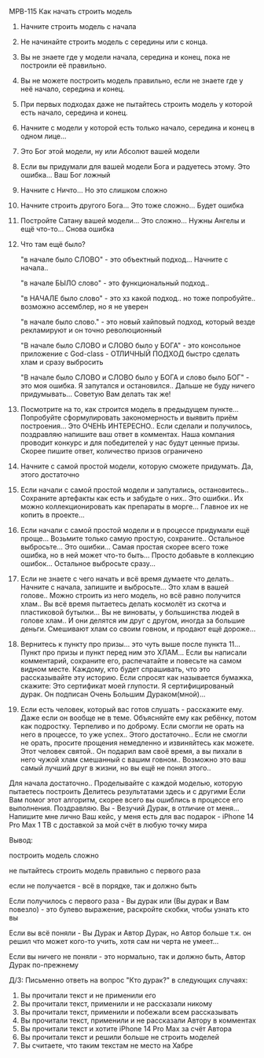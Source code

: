 MPB-115 Как начать строить модель

 1. Начните строить модель с начала

 2. Не начинайте строить модель с середины или с конца.

 3. Вы не знаете где у модели начала, середина и конец, пока не построили её правильно.

 4. Вы не можете построить модель правильно, если не знаете где у неё начало, середина и конец.

 5. При первых подходах даже не пытайтесь строить модель у которой есть начало, середина и конец.

 6. Начните с модели у которой есть только начало, середина и конец в одном лице...

 7. Это Бог этой модели, ну или Абсолют вашей модели

 8. Если вы придумали для вашей модели Бога и радуетесь этому. Это ошибка... Ваш Бог ложный

 9. Начните с Ничто... Но это слишком сложно

10. Начните строить другого Бога... Это тоже сложно... Будет ошибка

11. Постройте Сатану вашей модели... Это сложно... Нужны Ангелы и ещё что-то... Снова ошибка

12. Что там ещё было?
    
    "в начале было СЛОВО" - это объектный подход... Начните с начала..
    
    "в начале БЫЛО слово" - это функциональный подход..
    
    "в НАЧАЛЕ было слово" - это хз какой подход.. но тоже попробуйте.. возможно ассемблер, но я не уверен
    
    "в начале было слово." - это новый хайповый подход, который везде рекламируют и он точно революционный

    "В начале было СЛОВО и СЛОВО было у БОГА" - это консольное приложение с God-class - ОТЛИЧНЫЙ ПОДХОД быстро сделать хлам и сразу выбросить
    
    "В начале было СЛОВО и СЛОВО было у БОГА и слово было БОГ" - это моя ошибка. Я запутался и остановился.. Дальше не буду ничего придумывать... Советую Вам делать так же!

14. Посмотрите на то, как строится модель в предыдущем пункте... Попробуйте сформулировать закономерность и выявить приём построения... Это ОЧЕНЬ ИНТЕРЕСНО.. Если сделали и получилось, поздравляю напишите ваш ответ в комментах. Наша компания проводит конкурс и для победителей у нас будут ценные призы. Скорее пишите ответ, количество призов ограничено

15. Начните с самой простой модели, которую сможете придумать. Да, этого достаточно

16. Если начали с самой простой модели и запутались, остановитесь.. Сохраните артефакты как есть и забудьте о них.. Это ошибки.. Их можно коллекционировать как препараты в морге... Главное их не копить в проекте...

17. Если начали с самой простой модели и в процессе придумали ещё проще... Возьмите только самую простую, сохраните.. Остальное выбросьте... Это ошибки... Самая простая скорее всего тоже ошибка, но в ней может что-то быть... Просто добавьте в коллекцию ошибок... Остальное выбросьте сразу...

18. Если не знаете с чего начать и всё время думаете что делать.. Начните с начала, запишите и выбросьте... Это хлам в вашей голове.. Можно строить из него модель, но всё равно получится хлам.. Вы всё время пытаетесь делать космолёт из скотча и пластиковой бутылки... Вы не виноваты, у большинства людей в голове хлам.. И они делятся им друг с другом, иногда за большие деньги. Смешивают хлам со своим говном, и продают ещё дороже...

19. Вернитесь к пункту про призы... это чуть выше после пункта 11... Пункт про призы и пункт перед ним это ХЛАМ... Если вы написали комментарий, сохраните его, распечатайте и повесьте на самом видном месте. Каждому, кто будет спрашивать, что это рассказывайте эту историю. Если спросят как называется бумажка, скажите: Это сертификат моей глупости. Я сертифицированый дурак. Он подписан Очень Большим Дураком(мной)...

20. Если есть человек, который вас готов слушать - расскажите ему. Даже если он вообще не в теме. Объясняйте ему как ребёнку, потом как подростку. Терпеливо и по доброму. Если смогли не орать на него в процессе, то уже успех.. Этого достаточно.. Если не смогли не орать, просите прощения немедленно и извиняйтесь как можете. Этот человек святой.. Он подарил вам своё время, а вы пихали в него чужой хлам смешанный с вашим говном.. Возможно это ваш самый лучший друг в жизни, но вы ещё не понял этого..

Для начала достаточно.. Проделывайте с каждой моделью, которую пытаетесь построить
Делитесь результатами здесь и с другими
Если Вам помог этот алгоритм, скорее всего вы ошиблись в процессе его выполнения. Поздравляю. Вы - Везучий Дурак, в отличие от меня... Напишите мне лично Ваш кейс, у меня есть для вас подарок - iPhone 14 Pro Max 1 TB с доставкой за мой счёт в любую точку мира



Вывод:

построить модель сложно

не пытайтесь строить модель правильно с первого раза

если не получается - всё в порядке, так и должно быть

Если получилось с первого раза - Вы дурак или (Вы дурак и Вам повезло) - это булево выражение, раскройте скобки, чтобы узнать кто вы

Если вы всё поняли - Вы Дурак и Автор Дурак, но Автор больше т.к. он решил что может кого-то учить, хотя сам ни черта не умеет...

Если вы ничего не поняли - это нормально, так и должно быть, Автор Дурак по-прежнему



Д/З:
Письменно ответь на вопрос "Кто дурак?" в следующих случаях:

1. Вы прочитали текст и не применили его
2. Вы прочитали текст, применили и не рассказали никому
3. Вы прочитали текст, применили и побежали всем рассказывать
4. Вы прочитали текст, применили и не рассказали Автору в комментах
5. Вы прочитали текст и хотите iPhone 14 Pro Max за счёт Автора
6. Вы прочитали текст и решили больше не строить моделей
7. Вы считаете, что таким текстам не место на Хабре
